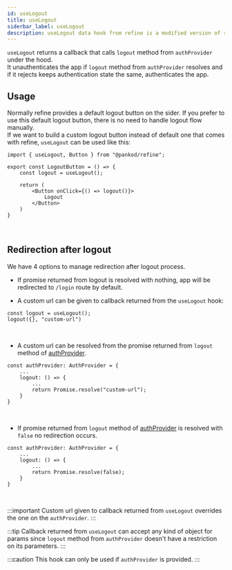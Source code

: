 ```yaml
---
id: useLogout
title: useLogout
siderbar_label: useLogout
description: useLogout data hook from refine is a modified version of react-query's useMutation for create mutations
---
```


`useLogout` returns a callback that calls `logout` method from `authProvider` under the hood.  
It unauthenticates the app if `logout` method from `authProvider` resolves and if it rejects keeps authentication state the same, authenticates the app.

## Usage

Normally refine provides a default logout button on the sider. If you prefer to use this default logout button, there is no need to handle logout flow manually.  
If we want to build a custom logout button instead of default one that comes with refine, `useLogout` can be used like this:

```tsx title="components/customLogoutButton"
import { useLogout, Button } from "@pankod/refine";

export const LogoutButton = () => {
    const logout = useLogout();

    return (
        <Button onClick={() => logout()}>
            Logout
        </Button>
    )
}
```
<br/>

## Redirection after logout

We have 4 options to manage redirection after logout process.

- If promise returned from logout is resolved with nothing, app will be redirected to `/login` route by default. 

- A custom url can be given to callback returned from the `useLogout` hook:

```tsx
const logout = useLogout();
logout({}, "custom-url")
```

<br/>

- A custom url can be resolved from the promise returned from `logout` method of [authProvider](/docs/guides-and-concepts/providers/auth-provider).

```tsx
const authProvider: AuthProvider = {
    ...
    logout: () => {
        ...
        return Promise.resolve("custom-url");
    }
}
```
<br/>

- If promise returned from `logout` method of [authProvider](/docs/guides-and-concepts/providers/auth-provider) is resolved with `false` no redirection occurs.

```tsx
const authProvider: AuthProvider = {
    ...
    logout: () => {
        ...
        return Promise.resolve(false);
    }
}
```

<br/>



:::important 
Custom url given to callback returned from `useLogout` overrides the one on the `authProvider`.
:::


:::tip
Callback returned from `useLogout` can accept any kind of object for params since `logout` method from `authProvider` doesn't have a restriction on its parameters.
:::

:::caution
This hook can only be used if `authProvider` is provided.
:::
